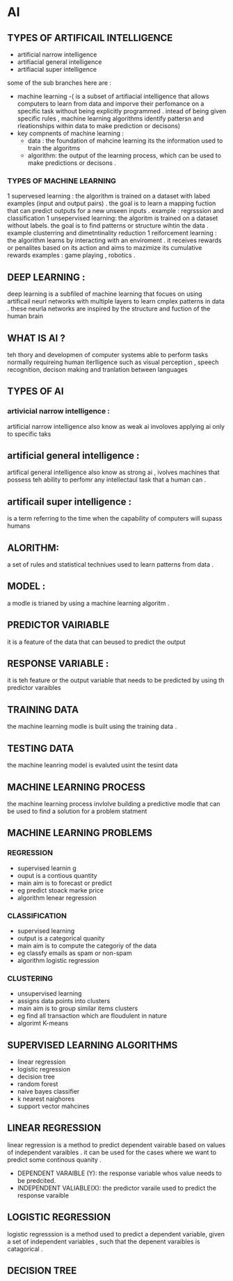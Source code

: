 # AI
## TYPES OF ARTIFICAIL INTELLIGENCE 
- artificial narrow intelligence 
- artifiacial general intelligence 
- artifiacial super intelligence

some of the sub branches here are : 
- machine learning -( is a subset of artifiacial intelligence that allows computers 
to learn from data and imporve their perfomance on a specific task without being explicitly 
programmed . intead of being given specific rules , machine learning 
algorithms identify pattersn and rleationships within data to make prediction or decisons)
- key compnents of machine learning : 
    - data : the foundation of mahcine learning its the information used to train the algoritms 
    - algorithm: the output of the learning process, which can be used to make predictions or 
    decisons . 

### TYPES OF MACHINE LEARNING 
1 supervesed learning : the algorithm is trained on a dataset with labed examples 
(input and output pairs) . the goal is to learn a mapping fuction that can predict outputs for a new unseen inputs . 
example : regrsssion and classification 
1 unsepervised learning: the algoritm is trained on a dataset without labels. the 
goal is to find patterns or structure wihtin the data . 
example clusterring and dimetntinality reduction 
1 reiforcement learning : the algorithm learns by interacting with an enviroment . 
it receives rewards or penalites based on its action and aims to mazimize its cumulative rewards 
examples : game playing , robotics . 


## DEEP LEARNING : 
deep learning is a subfiled of machine learning that focues on using artificail neurl networks with 
multiple layers to learn cmplex patterns in data . these neurla networks are 
inspired by the structure and fuction of the human brain 
## WHAT IS AI ? 
teh thory and developmen of computer systems able to perform tasks normally requireing human iterlligence such as visual perception , speech recognition, decison making and tranlation between languages 

## TYPES OF AI 

### artivicial narrow intelligence : 

artificial narrow intelligence also know as weak ai involoves applying ai only to specific taks 
## artificial general intelligence : 

artifical general intelligence also know as strong ai , ivolves 
machines that possess teh ability to perfomr any intellectaul task that a human can . 

## artificail super intelligence : 
is a term referring to the time when the capability of computers will supass humans 

## ALORITHM: 
a set of rules and statistical techniues used to learn patterns from data . 
## MODEL : 

a modle is trianed by using a machine learning algoritm . 

## PREDICTOR VAIRIABLE 

it is a feature of the data that can beused to predict the output 

## RESPONSE VARIABLE : 
it is teh feature or the output variable that needs to be predicted by using th predictor varaibles 

## TRAINING DATA  
the machine learning modle is built using the training data . 

## TESTING DATA 
the machine leanring model is evaluted usint the tesint data 

## MACHINE LEARNING PROCESS 

the machine learning process invlolve building  a predictive modle that can be used to find a solution for a problem statment 

## MACHINE LEARNING PROBLEMS 

### REGRESSION 
- supervised learnin g
- ouput is a contious quantity 
- main aim is to forecast or predict 
- eg predict stoack marke price 
- algorithm lenear regression 

### CLASSIFICATION 

- supervised learning 
- output is a categorical quanity 
- main aim is to compute the categoriy of the data 
- eg classfy emails as spam or non-spam 
- algorithm logistic regression 

### CLUSTERING 
- unsupervised learning 
- assigns data points into clusters 
- main aim is to group similar items clusters 
- eg find all transaction which are floudulent in nature 
- algorimt K-means 

## SUPERVISED LEARNING ALGORITHMS 
- linear regression 
- logistic regression 
- decision tree 
- random forest 
- naive bayes classifier 
- k nearest naighores 
- support vector mahcines 


## LINEAR REGRESSION 

linear regression is a method to predict dependent vairable based on values of independent varaibles . it can be used for the cases where we want to predict some continous quanity . 
- DEPENDENT VARAIBLE (Y):
the response variable whos value needs to be predcited. 
- INDEPENDENT VALIABLE(X):
the predictor varaile used to predict the response varaible 


## LOGISTIC REGRESSION 
logistic regresssion is a method used to predict a dependent variable, given a set of independent variables , such that the depenent varaibles is catagorical . 

## DECISION TREE 
